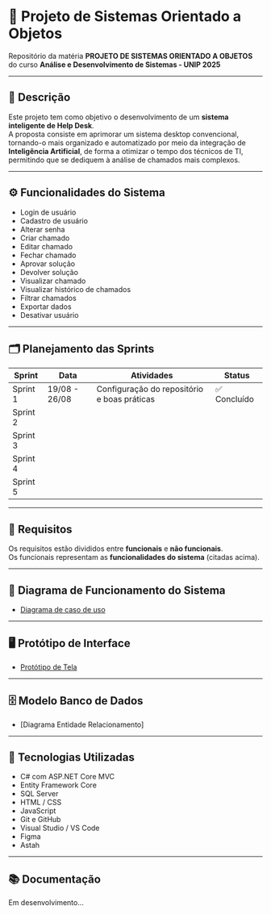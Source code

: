 # 📌 Projeto de Sistemas Orientado a Objetos  
Repositório da matéria **PROJETO DE SISTEMAS ORIENTADO A OBJETOS** do curso **Análise e Desenvolvimento de Sistemas - UNIP 2025**

---

## 🔎 Descrição
Este projeto tem como objetivo o desenvolvimento de um **sistema inteligente de Help Desk**.  
A proposta consiste em aprimorar um sistema desktop convencional, tornando-o mais organizado e automatizado por meio da integração de **Inteligência Artificial**, de forma a otimizar o tempo dos técnicos de TI, permitindo que se dediquem à análise de chamados mais complexos.

---

## ⚙️ Funcionalidades do Sistema
- Login de usuário  
- Cadastro de usuário  
- Alterar senha  
- Criar chamado  
- Editar chamado  
- Fechar chamado  
- Aprovar solução  
- Devolver solução  
- Visualizar chamado  
- Visualizar histórico de chamados  
- Filtrar chamados  
- Exportar dados  
- Desativar usuário  

---

## 🗂️ Planejamento das Sprints

| Sprint   | Data              | Atividades                                      | Status      |
|----------|-------------------|------------------------------------------------|-------------|
| Sprint 1 | 19/08 - 26/08     | Configuração do repositório e boas práticas     | ✅ Concluído |
| Sprint 2 |                   |                                                |             |
| Sprint 3 |                   |                                                |             |
| Sprint 4 |                   |                                                |             |
| Sprint 5 |                   |                                                |             |

---

## 📁 Requisitos
Os requisitos estão divididos entre **funcionais** e **não funcionais**.  
Os funcionais representam as **funcionalidades do sistema** (citadas acima).

---

## 🧠 Diagrama de Funcionamento do Sistema
- [Diagrama de caso de uso](https://github.com/PedroRSouza0/ProjetoDeSistemasOO-Egydio/blob/main/NeoDesk%20Atualizado.asta)  

---

## 🖥️ Protótipo de Interface
- [Protótipo de Tela](https://www.figma.com/proto/PNPPrRL9X2HOf28W2uVfBA/Untitled?node-id=0-1&t=lVBYdFW5QGeTdOtv-1)


---

## 🗄️ Modelo Banco de Dados
- [Diagrama Entidade Relacionamento]  

---

## 🧪 Tecnologias Utilizadas
- C# com ASP.NET Core MVC  
- Entity Framework Core  
- SQL Server  
- HTML / CSS  
- JavaScript  
- Git e GitHub  
- Visual Studio / VS Code  
- Figma  
- Astah  

---

## 📚 Documentação
Em desenvolvimento...

